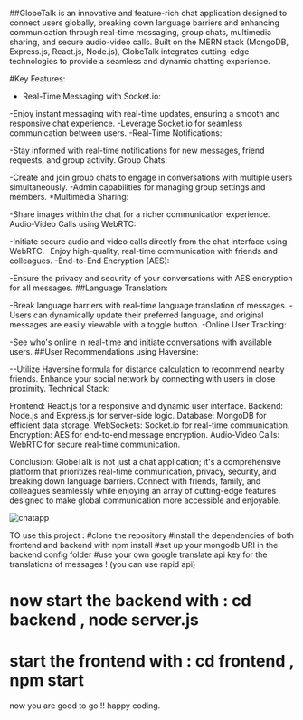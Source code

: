 ##GlobeTalk is an innovative and feature-rich chat application designed to connect users globally, breaking down language barriers and enhancing communication through real-time messaging, group chats, multimedia sharing, and secure audio-video calls. Built on the MERN stack (MongoDB, Express.js, React.js, Node.js), GlobeTalk integrates cutting-edge technologies to provide a seamless and dynamic chatting experience.

#Key Features:

- Real-Time Messaging with Socket.io:

-Enjoy instant messaging with real-time updates, ensuring a smooth and responsive chat experience.
-Leverage Socket.io for seamless communication between users.
-Real-Time Notifications:

-Stay informed with real-time notifications for new messages, friend requests, and group activity.
Group Chats:

-Create and join group chats to engage in conversations with multiple users simultaneously.
-Admin capabilities for managing group settings and members.
*Multimedia Sharing:

-Share images within the chat for a richer communication experience.
Audio-Video Calls using WebRTC:

-Initiate secure audio and video calls directly from the chat interface using WebRTC.
-Enjoy high-quality, real-time communication with friends and colleagues.
-End-to-End Encryption (AES):

-Ensure the privacy and security of your conversations with AES encryption for all messages.
##Language Translation:

-Break language barriers with real-time language translation of messages.
-Users can dynamically update their preferred language, and original messages are easily viewable with a toggle button.
-Online User Tracking:

-See who's online in real-time and initiate conversations with available users.
##User Recommendations using Haversine:

--Utilize Haversine formula for distance calculation to recommend nearby friends.
Enhance your social network by connecting with users in close proximity.
Technical Stack:

Frontend: React.js for a responsive and dynamic user interface.
Backend: Node.js and Express.js for server-side logic.
Database: MongoDB for efficient data storage.
WebSockets: Socket.io for real-time communication.
Encryption: AES for end-to-end message encryption.
Audio-Video Calls: WebRTC for secure real-time communication.

Conclusion:
GlobeTalk is not just a chat application; it's a comprehensive platform that prioritizes real-time communication, privacy, security, and breaking down language barriers. Connect with friends, family, and colleagues seamlessly while enjoying an array of cutting-edge features designed to make global communication more accessible and enjoyable.






![chatapp](https://github.com/nabin154/Globetalk-mern_chatApp/assets/82200770/976feed5-4ed0-473d-a4ff-9f4813dc9336)


TO use this project :
#clone the repository 
#install the dependencies of both frontend and backend with npm install
#set up your mongodb URI in the backend config folder
#use your own google translate api key for the translations of messages ! (you can use rapid api)
# now start the backend with : cd backend , node server.js 
# start the frontend with : cd frontend , npm start  

now you are good to go !! happy coding.

